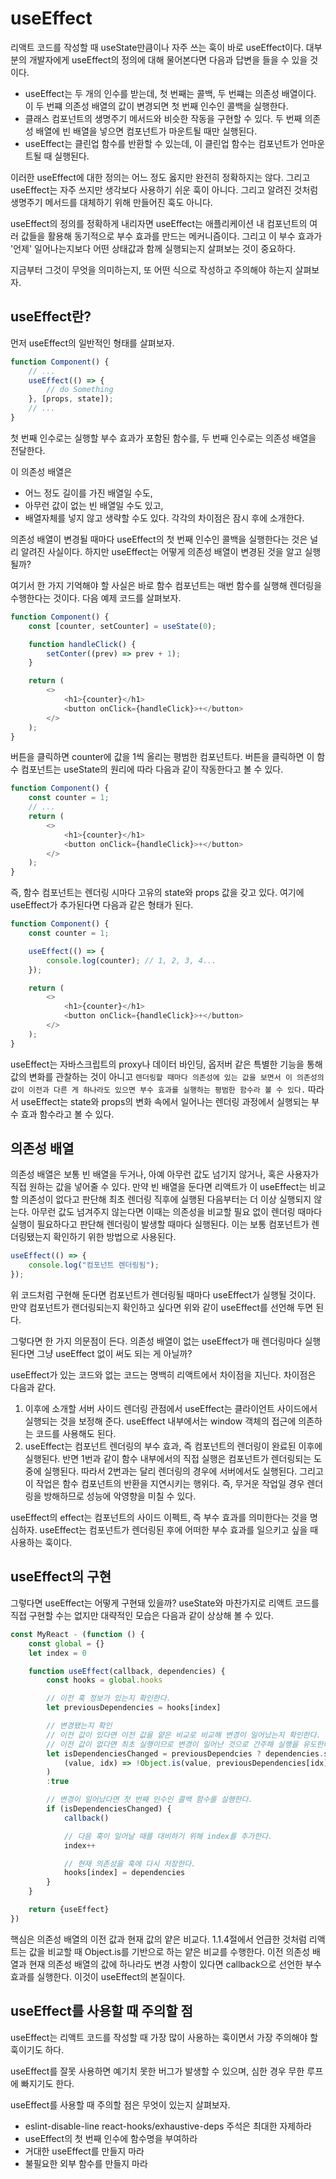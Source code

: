 # useEffect

리액트 코드를 작성할 때 useState만큼이나 자주 쓰는 훅이 바로 useEffect이다. 대부분의 개발자에게 useEffect의 정의에 대해 물어본다면 다음과 답변을 들을 수 있을 것이다.

-   useEffect는 두 개의 인수를 받는데, 첫 번째는 콜백, 두 번쨰는 의존성 배열이다. 이 두 번쨰 의존성 배열의 값이 변경되면 첫 번째 인수인 콜백을 실행한다.
-   클래스 컴포넌트의 생명주기 메서드와 비슷한 작동을 구현할 수 있다. 두 번째 의존성 배열에 빈 배열을 넣으면 컴포넌트가 마운트될 때만 실행된다.
-   useEffect는 클린업 함수를 반환할 수 있는데, 이 클린업 함수는 컴포넌트가 언마운트될 때 실행된다.

이러한 useEffect에 대한 정의는 어느 정도 옳지만 완전히 정확하지는 않다. 그리고 useEffect는 자주 쓰지만 생각보다 사용하기 쉬운 훅이 아니다. 그리고 알려진 것처럼 생명주기 메서드를 대체하기 위해 만들어진 훅도 아니다.

useEffect의 정의를 정확하게 내리자면 useEffect는 애플리케이션 내 컴포넌트의 여러 값들을 활용해 동기적으로 부수 효과를 만드는 메커니즘이다. 그리고 이 부수 효과가 '언제' 일어나는지보다 어떤 상태값과 함께 실행되는지 살펴보는 것이 중요하다.

지금부터 그것이 무엇을 의미하는지, 또 어떤 식으로 작성하고 주의해야 하는지 살펴보자.

## useEffect란?

먼저 useEffect의 일반적인 형태를 살펴보자.

```javascript
function Component() {
    // ...
    useEffect(() => {
        // do Something
    }, [props, state]);
    // ...
}
```

첫 번째 인수로는 실행할 부수 효과가 포함된 함수를, 두 번째 인수로는 의존성 배열을 전달한다.

이 의존성 배열은

-   어느 정도 길이를 가진 배열일 수도,
-   아무런 값이 없는 빈 배열일 수도 있고,
-   배열자체를 넣지 않고 생략할 수도 있다.
    각각의 차이점은 잠시 후에 소개한다.

의존성 배열이 변경될 때마다 useEffect의 첫 번째 인수인 콜백을 실행한다는 것은 널리 알려진 사실이다. 하지만 useEffect는 어떻게 의존성 배열이 변경된 것을 알고 실행될까?

여기서 한 가지 기억해야 할 사실은 바로 함수 컴포넌트는 매번 함수를 실행해 렌더링을 수행한다는 것이다. 다음 예제 코드를 살펴보자.

```javascript
function Component() {
    const [counter, setCounter] = useState(0);

    function handleClick() {
        setConter((prev) => prev + 1);
    }

    return (
        <>
            <h1>{counter}</h1>
            <button onClick={handleClick}>+</button>
        </>
    );
}
```

버튼을 클릭하면 counter에 값을 1씩 올리는 평범한 컴포넌트다. 버튼을 클릭하면 이 함수 컴포넌트는 useState의 원리에 따라 다음과 같이 작동한다고 볼 수 있다.

```javascript
function Component() {
    const counter = 1;
    // ...
    return (
        <>
            <h1>{counter}</h1>
            <button onClick={handleClick}>+</button>
        </>
    );
}
```

즉, 함수 컴포넌트는 렌더링 시마다 고유의 state와 props 값을 갖고 있다. 여기에 useEffect가 추가된다면 다음과 같은 형태가 된다.

```javascript
function Component() {
    const counter = 1;

    useEffect(() => {
        console.log(counter); // 1, 2, 3, 4...
    });

    return (
        <>
            <h1>{counter}</h1>
            <button onClick={handleClick}>+</button>
        </>
    );
}
```

useEffect는 자바스크립트의 proxy나 데이터 바인딩, 옵저버 같은 특별한 기능을 통해 값의 변화를 관찰하는 것이 아니고 `렌더링할 때마다 의존성에 있는 값을 보면서 이 의존성의 값이 이전과 다른 게 하나라도 있으면 부수 효과를 실행하는 평범한 함수라 볼 수 있다.` 따라서 useEffect는 state와 props의 변화 속에서 일어나는 렌더링 과정에서 실행되는 부수 효과 함수라고 볼 수 있다.

## 의존성 배열

의존성 배열은 보통 빈 배열을 두거나, 아예 아무런 값도 넘기지 않거나, 혹은 사용자가 직접 원하는 값을 넣어줄 수 있다. 만약 빈 배열을 둔다면 리액트가 이 useEffect는 비교할 의존성이 없다고 판단해 최초 렌더링 직후에 실행된 다음부터는 더 이상 실행되지 않는다. 아무런 값도 넘겨주지 않는다면 이때는 의존성을 비교할 필요 없이 렌더링 때마다 실행이 필요하다고 판단해 렌더링이 발생할 때마다 실행된다. 이는 보통 컴포넌트가 렌더링됐는지 확인하기 위한 방법으로 사용된다.

```javascript
useEffect(() => {
    console.log("컴포넌트 렌더링됨");
});
```

위 코드처럼 구현해 둔다면 컴포넌트가 렌더링될 때마다 useEffect가 실행될 것이다. 만약 컴포넌트가 랜더링되는지 확인하고 싶다면 위와 같이 useEffect를 선언해 두면 된다.

그렇다면 한 가지 의문점이 든다. 의존성 배열이 없는 useEffect가 매 렌더링마다 실행된다면 그냥 useEffect 없이 써도 되는 게 아닐까?

useEffect가 있는 코드와 없는 코드는 명백히 리액트에서 차이점을 지닌다. 차이점은 다음과 같다.

1. 이후에 소개할 서버 사이드 렌더링 관점에서 useEffect는 클라이언트 사이드에서 실행되는 것을 보정해 준다. useEffect 내부에서는 window 객체의 접근에 의존하는 코드를 사용해도 된다.
2. useEffect는 컴포넌트 렌더링의 부수 효과, 즉 컴포넌트의 렌더링이 완료된 이후에 실행된다. 반면 1번과 같이 함수 내부에서의 직접 실행은 컴포넌트가 렌더링되는 도중에 실행된다. 따라서 2번과는 달리 렌더링의 경우에 서버에서도 실행된다. 그리고 이 작업은 함수 컴포넌트의 반환을 지연시키는 행위다. 즉, 무거운 작업일 경우 렌더링을 방해하므로 성능에 악영향을 미칠 수 있다.

useEffect의 effect는 컴포넌트의 사이드 이펙트, 즉 부수 효과를 의미한다는 것을 명심하자. useEffect는 컴포넌트가 렌더링된 후에 어떠한 부수 효과를 일으키고 싶을 때 사용하는 훅이다.

## useEffect의 구현

그렇다면 useEffect는 어떻게 구현돼 있을까? useState와 마찬가지로 리액트 코드를 직접 구현할 수는 없지만 대략적인 모습은 다음과 같이 상상해 볼 수 있다.

```javascript
const MyReact - (function () {
    const global = {}
    let index = 0

    function useEffect(callback, dependencies) {
        const hooks = global.hooks

        // 이전 훅 정보가 있는지 확인한다.
        let previousDependencies = hooks[index]

        // 변경됐는지 확인
        // 이전 값이 있다면 이전 값을 얕은 비교로 비교해 변경이 일어났는지 확인한다.
        // 이전 값이 없다면 최초 실행이므로 변경이 일어난 것으로 간주해 실행을 유도한다.
        let isDependenciesChanged = previousDependcies ? dependencies.some(
            (value, idx) => !Object.is(value, previousDependencies[idx])
        )
        :true

        // 변경이 일어났다면 첫 번째 인수인 콜백 함수를 실행한다.
        if (isDependenciesChanged) {
            callback()

            // 다음 훅이 일어날 때를 대비하기 위해 index를 추가한다.
            index++

            // 현재 의존성을 훅에 다시 저장한다.
            hooks[index] = dependencies
        }
    }

    return {useEffect}
})
```

핵심은 의존성 배열의 이전 값과 현재 값의 얕은 비교다. 1.1.4절에서 언급한 것처럼 리액트는 값을 비교할 때 Object.is를 기반으로 하는 얕은 비교를 수행한다. 이전 의존성 배열과 현재 의존성 배열의 값에 하나라도 변경 사항이 있다면 callback으로 선언한 부수 효과를 실행한다. 이것이 useEffect의 본질이다.

## useEffect를 사용할 때 주의할 점

useEffect는 리액트 코드를 작성할 때 가장 많이 사용하는 훅이면서 가장 주의해야 할 훅이기도 하다.

useEffect를 잘못 사용하면 예기치 못한 버그가 발생할 수 있으며, 심한 경우 무한 루프에 빠지기도 한다.

useEffect를 사용할 때 주의할 점은 무엇이 있는지 살펴보자.

-   eslint-disable-line react-hooks/exhaustive-deps 주석은 최대한 자제하라
-   useEffect의 첫 번째 인수에 함수명을 부여하라
-   거대한 useEffect를 만들지 마라
-   불필요한 외부 함수를 만들지 마라
